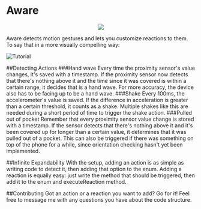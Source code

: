 # Aware
<p align="center">
  <img src="http://s29.postimg.org/wiu6dik2v/github_cover.png"/>
</p>

Aware detects motion gestures and lets you customize reactions to them. To say that in a more visually compelling way:

![Tutorial](http://s11.postimg.org/xjohk9x5f/github_tutorial.png)

##Detecting Actions
###Hand wave
Every time the proximity sensor's value changes, it's saved with a timestamp. If the proximity sensor now detects that there's nothing above it and the time since it was covered is within a certain range, it decides that is a hand wave. For more accuracy, the device also has to be facing up to be a hand wave.
###Shake
Every 100ms, the accelerometer's value is saved. If the difference in acceleration is greater than a certain threshold, it counts as a shake. Multiple shakes like this are needed during a short period of time to trigger the shake action.
###Pulled out of pocket
Remember that every proximity sensor value change is stored with a timestamp. If the sensor detects that there's nothing above it and it's been covered up for longer than a certain value, it determines that it was pulled out of a pocket. This can also be triggered if there was something on top of the phone for a while, since orientation checking hasn't yet been implemented.

##Infinite Expandability
With the setup, adding an action is as simple as writing code to detect it, then adding that option to the enum. Adding a reaction is equally easy: just write the method that should be triggered, then add it to the enum and executeReaction method.

##Contributing
Got an action or a reaction you want to add? Go for it! Feel free to message me with any questions you have about the code structure.
